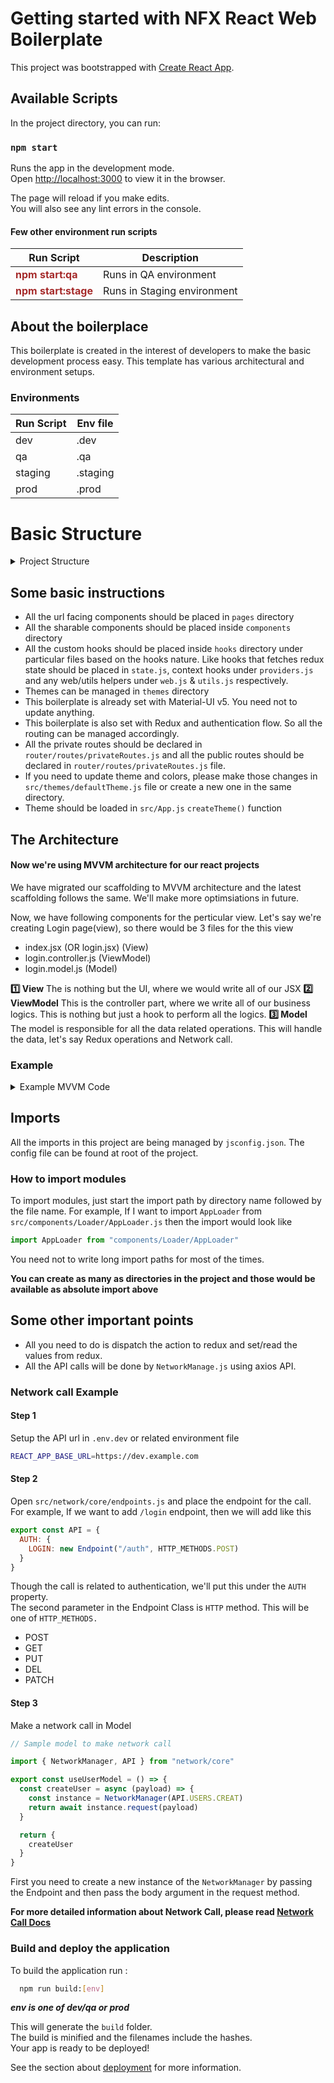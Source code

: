 # Getting started with NFX React Web Boilerplate

This project was bootstrapped with [Create React App](https://github.com/facebook/create-react-app).

## Available Scripts

In the project directory, you can run:

### `npm start`

Runs the app in the development mode.\
Open [http://localhost:3000](http://localhost:3000) to view it in the browser.

The page will reload if you make edits.\
You will also see any lint errors in the console.

#### Few other environment run scripts

| Run Script                                           | Description                 |
| ---------------------------------------------------- | --------------------------- |
| <span style="color:brown">**npm start:qa**</span>    | Runs in QA environment      |
| <span style="color:brown">**npm start:stage**</span> | Runs in Staging environment |

## About the boilerplace

This boilerplate is created in the interest of developers to make the basic development process easy. This template has various architectural and environment setups.

### Environments

| Run Script | Env file |
| ---------- | -------- |
| dev        | .dev     |
| qa         | .qa      |
| staging    | .staging |
| prod       | .prod    |

# Basic Structure

<details>
  <summary>Project Structure</summary>
  
  ```
  📦project
  ┣ 📂.github
  ┃ ┗ 📜pull_request_template.md
  ┣ 📂.husky
  ┃ ┣ 📂_
  ┃ ┃ ┣ 📜.gitignore
  ┃ ┃ ┗ 📜husky.sh
  ┃ ┗ 📜pre-commit
  ┣ 📂.vscode
  ┃ ┗ 📜settings.json
  ┣ 📂jest
  ┃ ┗ 📜setup.js
  ┣ 📂public
  ┃ ┣ 📜favicon.ico
  ┃ ┣ 📜index.html
  ┃ ┣ 📜logo192.png
  ┃ ┣ 📜logo512.png
  ┃ ┣ 📜manifest.json
  ┃ ┗ 📜robots.txt
  ┣ 📂src
  ┃ ┣ 📂__tests__
  ┃ ┃ ┗ 📜App.test.js
  ┃ ┣ 📂assets
  ┃ ┃ ┣ 📂animations
  ┃ ┃ ┃ ┗ 📜default-loader.json
  ┃ ┃ ┗ 📂images
  ┃ ┃ ┃ ┣ 📂backgrounds
  ┃ ┃ ┃ ┃ ┣ 📜error-404.png
  ┃ ┃ ┃ ┃ ┗ 📜eugene-golovesov-nr5zYqe0uiQ-unsplash.jpg
  ┃ ┃ ┃ ┗ 📂placeholders
  ┃ ┃ ┃ ┃ ┗ 📜onboardingng.jpg
  ┃ ┣ 📂auth
  ┃ ┃ ┗ 📜AuthContext.js
  ┃ ┣ 📂components
  ┃ ┃ ┗ 📂Loader
  ┃ ┃ ┃ ┣ 📜AppLoader.js
  ┃ ┃ ┃ ┗ 📜Loader.module.css
  ┃ ┣ 📂constants
  ┃ ┃ ┗ 📜cookieKeys.js
  ┃ ┣ 📂helpers
  ┃ ┃ ┣ 📂__tests__
  ┃ ┃ ┃ ┣ 📜functionTests.js
  ┃ ┃ ┃ ┗ 📜sorterTests.js
  ┃ ┃ ┣ 📂app-dates
  ┃ ┃ ┃ ┗ 📜dates.js
  ┃ ┃ ┗ 📂validators
  ┃ ┃ ┃ ┣ 📜forgotPassword.js
  ┃ ┃ ┃ ┗ 📜login.js
  ┃ ┣ 📂hooks
  ┃ ┃ ┣ 📜providers.js
  ┃ ┃ ┣ 📜state.js
  ┃ ┃ ┣ 📜utils.js
  ┃ ┃ ┗ 📜web.js
  ┃ ┣ 📂layout
  ┃ ┃ ┣ 📜privateLayout.js
  ┃ ┃ ┣ 📜privateLayoutStyles.js
  ┃ ┃ ┣ 📜publicLayout.jsx
  ┃ ┃ ┗ 📜publicLayoutStyles.js
  ┃ ┣ 📂network
  ┃ ┃ ┣ 📂config
  ┃ ┃ ┃ ┣ 📜endpoints.js
  ┃ ┃ ┃ ┗ 📜serverConfig.js
  ┃ ┃ ┣ 📂core
  ┃ ┃ ┃ ┣ 📜abortController.js
  ┃ ┃ ┃ ┣ 📜httpHelper.js
  ┃ ┃ ┃ ┣ 📜index.js
  ┃ ┃ ┃ ┣ 📜networkManager.js
  ┃ ┃ ┃ ┣ 📜offlineManager.js
  ┃ ┃ ┃ ┣ 📜responseParser.js
  ┃ ┃ ┃ ┣ 📜statusCode.js
  ┃ ┃ ┃ ┗ 📜tokenRefresher.js
  ┃ ┃ ┗ 📂offline
  ┃ ┃ ┃ ┣ 📂files
  ┃ ┃ ┃ ┃ ┗ 📜login.json
  ┃ ┃ ┃ ┗ 📜index.js
  ┃ ┣ 📂pages
  ┃ ┃ ┣ 📂private
  ┃ ┃ ┃ ┣ 📂dashboard
  ┃ ┃ ┃ ┃ ┗ 📜index.jsx
  ┃ ┃ ┃ ┃ ┣ 📜dashboard.controller.js
  ┃ ┃ ┃ ┃ ┗ 📜dashboard.model.js
  ┃ ┃ ┣ 📂public
  ┃ ┃ ┃ ┣ 📂login
  ┃ ┃ ┃ ┃ ┣ 📜index.jsx
  ┃ ┃ ┃ ┃ ┣ 📜login.controller.js
  ┃ ┃ ┃ ┃ ┗ 📜login.model.js
  ┃ ┃ ┃ ┗ 📜commonStyles.js
  ┃ ┃ ┗ 📜Error404.jsx
  ┃ ┣ 📂redux
  ┃ ┃ ┣ 📂dispatcher
  ┃ ┃ ┃ ┗ 📜Loader.js
  ┃ ┃ ┣ 📂slices
  ┃ ┃ ┃ ┣ 📜appSlice.js
  ┃ ┃ ┃ ┗ 📜loaderSlice.js
  ┃ ┃ ┗ 📜store.js
  ┃ ┣ 📂router
  ┃ ┃ ┣ 📂routes
  ┃ ┃ ┃ ┣ 📜dashboardRoutes.js
  ┃ ┃ ┃ ┣ 📜index.js
  ┃ ┃ ┃ ┣ 📜privateRoutes.js
  ┃ ┃ ┃ ┗ 📜publicRoutes.js
  ┃ ┃ ┗ 📜index.jsx
  ┃ ┣ 📂styles
  ┃ ┃ ┣ 📜global.scss
  ┃ ┃ ┗ 📜variables.scss
  ┃ ┣ 📂themes
  ┃ ┃ ┗ 📜defaultTheme.js
  ┃ ┣ 📜.DS_Store
  ┃ ┣ 📜App.css
  ┃ ┣ 📜App.js
  ┃ ┣ 📜index.css
  ┃ ┣ 📜index.js
  ┃ ┣ 📜logo.svg
  ┃ ┣ 📜reportWebVitals.js
  ┃ ┗ 📜setupTests.js
  ┣ 📜.DS_Store
  ┣ 📜.editorconfig
  ┣ 📜.env
  ┣ 📜.env.dev
  ┣ 📜.env.prod
  ┣ 📜.env.qa
  ┣ 📜.env.staging
  ┣ 📜.eslintrc.js
  ┣ 📜.gitignore
  ┣ 📜.prettierrc
  ┣ 📜NETWORK.MD
  ┣ 📜README.md
  ┣ 📜jest.config.js
  ┣ 📜jsconfig.json
  ┣ 📜package-lock.json
  ┗ 📜package.json
  ```
</details>

## Some basic instructions

- All the url facing components should be placed in `pages` directory
- All the sharable components should be placed inside `components` directory
- All the custom hooks should be placed inside `hooks` directory under particular files based on the hooks nature. Like hooks that fetches redux state should be placed in `state.js`, context hooks under `providers.js` and any web/utils helpers under `web.js` & `utils.js` respectively.
- Themes can be managed in `themes` directory
- This boilerplate is already set with Material-UI v5. You need not to update anything.
- This boilerplate is also set with Redux and authentication flow. So all the routing can be managed accordingly.
- All the private routes should be declared in `router/routes/privateRoutes.js` and all the public routes should be declared in `router/routes/privateRoutes.js` file.
- If you need to update theme and colors, please make those changes in `src/themes/defaultTheme.js` file or create a new one in the same directory.
- Theme should be loaded in `src/App.js` `createTheme()` function

## The Architecture

#### **Now we're using MVVM architecture for our react projects**

We have migrated our scaffolding to MVVM architecture and the latest scaffolding follows the same. We'll make more optimsiations in future.

Now, we have following components for the perticular view. Let's say we're creating Login page(view), so there would be 3 files for the this view

- index.jsx (OR login.jsx) (View)
- login.controller.js (ViewModel)
- login.model.js (Model)

**:one: View** The is nothing but the UI, where we would write all of our JSX
**:two: ViewModel** This is the controller part, where we write all of our business logics. This is nothing but just a hook to perform all the logics.
**:three: Model** The model is responsible for all the data related operations. This will handle the data, let's say Redux operations and Network call.

### Example

<details>
  <summary>Example MVVM Code</summary>
  ### View

// login.jsx

```js
import React from "react"
import {
  Typography,
  TextField,
  Grid,
  Divider,
  Box,
  InputLabel,
  InputAdornment,
  IconButton
} from "@mui/material"
import { Visibility, VisibilityOff } from "@mui/icons-material"
import { Formik } from "formik"
import { useStyles } from "../commonStyles"
import { LoadingButton } from "@mui/lab"
import LockOpenIcon from "@mui/icons-material/LockOpen"
import { LoginValidator } from "helpers/validators/login"
import { useLoginController } from "./login.controller"

const Login = () => {
  const styles = useStyles()
  const controller = useLoginController()

  return (
    <Box sx={styles.container}>
      <Typography align="left" variant="h3">
        Sign In
      </Typography>
      <Typography sx={styles.topLabel} variant="subtitle">
        Enter Your Credentials
      </Typography>
      <Grid sx={styles.form} container spacing={2}>
        <Divider />
        <Formik
          validateOnMount
          initialValues={LoginValidator.initialValues}
          validationSchema={LoginValidator.validationSchema}
          onSubmit={controller.handleLogin}>
          {(formik) => (
            <React.Fragment>
              <Grid item xs={12}>
                <TextField name="email" />
              </Grid>

              <Grid item xs={12}>
                <TextField name="password" />
              </Grid>

              <Grid sx={styles.buttonContainer} item xs={12}>
                <LoadingButton
                  type="submit"
                  disabled={!isValid || controller.showLoader}
                  variant="contained"
                  sx={styles.submitBtn}
                  size="large"
                  onClick={handleSubmit}
                  loading={controller.showLoader}
                  loadingPosition="start"
                  startIcon={<LockOpenIcon />}>
                  Sign In
                </LoadingButton>
              </Grid>
            </React.Fragment>
          )}
        </Formik>
      </Grid>
    </Box>
  )
}

export default Login
```

### Controller

// login.controller.js

```js
import { useState } from "react"
import { useCookies } from "react-cookie"
import { CookieKeys, CookieOptions } from "constants/cookieKeys"
import { useNavigate } from "react-router-dom"
import { useLoginModel } from "./login.model"

export const useLoginController = () => {
  const [showPassword, setShowPassword] = useState(false)
  const [showLoader, setShowLoader] = useState(false)
  // eslint-disable-next-line no-unused-vars
  const [cookies, setCookie] = useCookies([CookieKeys.Auth])
  const navigate = useNavigate()
  const model = useLoginModel()

  const togglePasswordVisiblity = () => {
    setShowPassword((prev) => !prev)
  }

  const handleLogin = async (values) => {
    setShowLoader(true)
    const response = await model.loginByEmail(values)
    setShowLoader(false)
    if (response.success) {
      setCookie(CookieKeys.Auth, response.data.token, CookieOptions)
    } else {
      // TODO: show error toast
    }
  }

  const navigateToForgotPassword = () => {
    navigate("/auth/forgot-password")
  }

  return {
    showPassword,
    showLoader,
    togglePasswordVisiblity,
    handleLogin,
    navigateToForgotPassword
  }
}
```

### Model

// login.model.js

```js
import { NetworkManager, API } from "network/core"

export const useLoginModel = () => {
  const loginByEmail = async (values) => {
    const instance = NetworkManager(API.AUTH.LOGIN)
    return await instance.request(values)
  }

  return {
    loginByEmail
  }
}
```

</details>

## Imports

All the imports in this project are being managed by `jsconfig.json`. The config file can be found at root of the project.

### How to import modules

To import modules, just start the import path by directory name followed by the file name.
For example, If I want to import `AppLoader` from `src/components/Loader/AppLoader.js` then the import would look like

```js
import AppLoader from "components/Loader/AppLoader"
```

You need not to write long import paths for most of the times.

**You can create as many as directories in the project and those would be available as absolute import above**

## Some other important points

- All you need to do is dispatch the action to redux and set/read the values from redux.
- All the API calls will be done by `NetworkManage.js` using axios API.

### Network call Example

#### Step 1

Setup the API url in `.env.dev` or related environment file

```bash
REACT_APP_BASE_URL=https://dev.example.com
```

#### Step 2

Open `src/network/core/endpoints.js` and place the endpoint for the call. For example, If we want to add `/login` endpoint, then we will add like this

```js
export const API = {
  AUTH: {
    LOGIN: new Endpoint("/auth", HTTP_METHODS.POST)
  }
}
```

Though the call is related to authentication, we'll put this under the `AUTH` property. \
The second parameter in the Endpoint Class is `HTTP` method. This will be one of `HTTP_METHODS.`

- POST
- GET
- PUT
- DEL
- PATCH

#### Step 3

Make a network call in Model

```js
// Sample model to make network call

import { NetworkManager, API } from "network/core"

export const useUserModel = () => {
  const createUser = async (payload) => {
    const instance = NetworkManager(API.USERS.CREAT)
    return await instance.request(payload)
  }

  return {
    createUser
  }
}
```

First you need to create a new instance of the `NetworkManager` by passing the Endpoint and then pass the body argument in the request method.

**For more detailed information about Network Call, please read [Network Call Docs](/NETWORK.MD)**

### Build and deploy the application

To build the application run :

```bash
  npm run build:[env]
```

**_env is one of dev/qa or prod_**

This will generate the `build` folder.\
The build is minified and the filenames include the hashes.\
Your app is ready to be deployed!

See the section about [deployment](https://facebook.github.io/create-react-app/docs/deployment) for more information.

